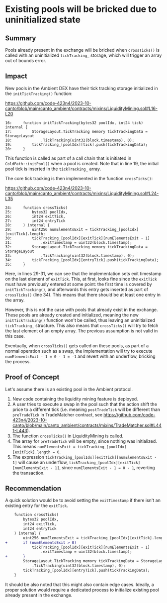 # Existing pools will be bricked due to uninitialized state

## Summary

Pools already present in the exchange will be bricked when `crossTicks()` is called with an uninitialized `tickTracking_` storage, which will trigger an array out of bounds error.

## Impact

New pools in the Ambient DEX have their tick tracking storage initialized in the `initTickTracking()` function:

https://github.com/code-423n4/2023-10-canto/blob/main/canto_ambient/contracts/mixins/LiquidityMining.sol#L16-L20

```solidity
16:     function initTickTracking(bytes32 poolIdx, int24 tick) internal {
17:         StorageLayout.TickTracking memory tickTrackingData = StorageLayout
18:             .TickTracking(uint32(block.timestamp), 0);
19:         tickTracking_[poolIdx][tick].push(tickTrackingData);
20:     }
```

This function is called as part of a call chain that is initiated in `ColdPath::initPool()` when a pool is created. Note that in line 19, the initial pool tick is inserted in the `tickTracking_` array.

The core tick tracking is then implemented in the function `crossTicks()`:

https://github.com/code-423n4/2023-10-canto/blob/main/canto_ambient/contracts/mixins/LiquidityMining.sol#L24-L35

```solidity
24:     function crossTicks(
25:         bytes32 poolIdx,
26:         int24 exitTick,
27:         int24 entryTick
28:     ) internal {
29:         uint256 numElementsExit = tickTracking_[poolIdx][exitTick].length;
30:         tickTracking_[poolIdx][exitTick][numElementsExit - 1]
31:             .exitTimestamp = uint32(block.timestamp);
32:         StorageLayout.TickTracking memory tickTrackingData = StorageLayout
33:             .TickTracking(uint32(block.timestamp), 0);
34:         tickTracking_[poolIdx][entryTick].push(tickTrackingData);
35:     }
```

Here, in lines 29-31, we can see that the implementation sets exit timestamp on the last element of `exitTick`. This, at first, looks fine since the `exitTick` must have previously entered at some point: the first time is covered by `initTickTracking()`, and afterwards this entry gets inserted as part of `crossTicks()` (line 34). This means that there should be at least one entry in the array.

However, this is not the case with pools that already exist in the exchange. These pools are already created and initialized, meaning the new `initTickTracking()` function won't be called, thus leaving an uninitialized `tickTracking_` structure. This also means that `crossTicks()` will try to fetch the last element of an empty array. The previous assumption is not valid in this case.

Eventually, when  `crossTicks()` gets called on these pools, as part of a normal operation such as a swap, the implementation will try to execute `numElementsExit - 1 = 0 - 1 = -1` and revert with an underflow, bricking the process.

## Proof of Concept

Let's assume there is an existing pool in the Ambient protocol.

1. New code containing the liquidity mining feature is deployed.
2. A user tries to execute a swap in the pool such that the action shift the price to a different tick (i.e. meaning `postTradeTick` will be different than `preTradeTick` in TradeMatcher contract, see https://github.com/code-423n4/2023-10-canto/blob/main/canto_ambient/contracts/mixins/TradeMatcher.sol#L441-L443).
3. The function `crossTicks()` in LiquidityMining is called. 
4. The array for `preTradeTick` will be empty, since nothing was initialized. This means `numElementsExit = tickTracking_[poolIdx][exitTick].length = 0`.
5. The expression `tickTracking_[poolIdx][exitTick][numElementsExit - 1]` will cause an underflow, `tickTracking_[poolIdx][exitTick][numElementsExit - 1]`, since `numElementsExit - 1 = 0 - 1`, reverting the transaction.

## Recommendation

A quick solution would be to avoid setting the `exitTimestamp` if there isn't an existing entry for the `exitTick`.

```diff
    function crossTicks(
        bytes32 poolIdx,
        int24 exitTick,
        int24 entryTick
    ) internal {
        uint256 numElementsExit = tickTracking_[poolIdx][exitTick].length;
+       if (numElementsExit > 0)
            tickTracking_[poolIdx][exitTick][numElementsExit - 1]
                .exitTimestamp = uint32(block.timestamp);
+       }
        StorageLayout.TickTracking memory tickTrackingData = StorageLayout
            .TickTracking(uint32(block.timestamp), 0);
        tickTracking_[poolIdx][entryTick].push(tickTrackingData);
    }
```

It should be also noted that this might also contain edge cases. Ideally, a proper solution would require a dedicated process to initialize existing pool already present in the exchange.
